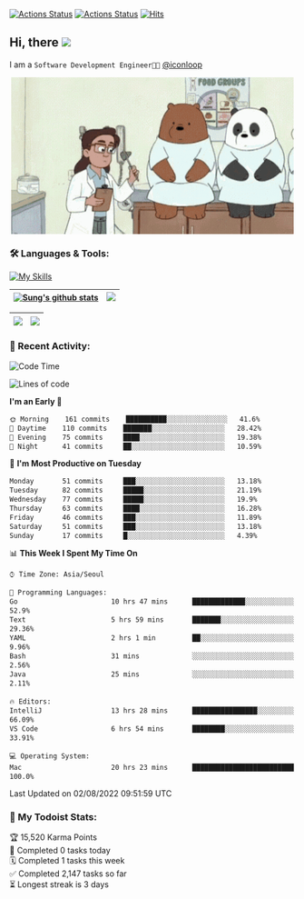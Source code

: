 
[![Actions Status](https://github.com/ddok2/ddok2/workflows/Todoist%20Readme/badge.svg)](https://github.com/ddok2/ddok2/actions)
[![Actions Status](https://github.com/ddok2/ddok2/workflows/wakatime-stats/badge.svg)](https://github.com/ddok2/ddok2/actions)
[![Hits](https://hits.seeyoufarm.com/api/count/incr/badge.svg?url=https%3A%2F%2Fgithub.com%2Fddok2&count_bg=%23FF9595&title_bg=%23555555&icon=github.svg&icon_color=%23FFFFFF&title=hits&edge_flat=false)](https://hits.seeyoufarm.com)

<!-- ![visitors](https://visitor-badge.laobi.icu/badge?page_id=ddok2.ddok2) -->
## Hi, there <img src="https://raw.githubusercontent.com/MartinHeinz/MartinHeinz/master/wave.gif" width="3%">

I am a `Software Development Engineer🧑‍💻` [@iconloop](https://github.com/iconloop)


<p align="center">
    <img align="center" alt="GIF" src="img/debugging.gif" />
</p>


### 🛠 Languages & Tools:

[![My Skills](https://skillicons.dev/icons?i=go,js,ts,py,express,react,svelte,jquery,pug,mongodb,mysql,redis,aws,docker,kubernetes)](https://skillicons.dev)


| <a href="https://github.com/ddok2"><img align="center" src="https://github-readme-stats.vercel.app/api?username=ddok2&show_icons=true&include_all_commits=true&count_private=true&theme=buefy&hide_border=true" alt="Sung's github stats" /></a> | <a href="https://github.com/ddok2"><img src="http://github-readme-streak-stats.herokuapp.com?user=ddok2&hide_border=true" /></a> |
| ------------- |------------- |


| <a href="https://github.com/ddok2"><img align="center" src="https://github-readme-stats.vercel.app/api/top-langs/?username=ddok2&theme=buefy&hide=html,css&hide_border=true width=50%" /></a> | <a href="https://github.com/ddok2"><img align="center" src="https://activity-graph.herokuapp.com/graph?username=ddok2&theme=github&hide_border=true" height="250" /></a> |
| ------------- |--------------------------------------------------------------------------------------------------------------------------------------------------------------------------|


<!-- <details open>
    <summary>📈 My GitHub Stats</summary>
    <p align="center">
        <a href="https://github.com/ddok2">
            <img align="center" src="https://github-readme-stats.vercel.app/api?username=ddok2&show_icons=true&include_all_commits=true&count_private=true&theme=buefy&hide_border=true" alt="Sung's github stats" />
        </a>
    </p>
</details>
<details>
    <summary>💬 Top Languages</summary>
    <p align="center"> 
        <a href="https://github.com/ddok2">
            <img align="center" src="https://github-readme-stats.vercel.app/api/top-langs/?username=ddok2&layout=compact&theme=buefy&hide=html,css&hide_border=true" />
        </a>
    </p>
</details> -->


### 🌈 Recent Activity:
<!--START_SECTION:waka-->
![Code Time](http://img.shields.io/badge/Code%20Time-0%20secs-blue)

![Lines of code](https://img.shields.io/badge/From%20Hello%20World%20I%27ve%20Written-274%20Thousand%20lines%20of%20code-blue)

**I'm an Early 🐤** 

```text
🌞 Morning    161 commits    ██████████░░░░░░░░░░░░░░░   41.6% 
🌆 Daytime    110 commits    ███████░░░░░░░░░░░░░░░░░░   28.42% 
🌃 Evening    75 commits     ████░░░░░░░░░░░░░░░░░░░░░   19.38% 
🌙 Night      41 commits     ██░░░░░░░░░░░░░░░░░░░░░░░   10.59%

```
📅 **I'm Most Productive on Tuesday** 

```text
Monday       51 commits     ███░░░░░░░░░░░░░░░░░░░░░░   13.18% 
Tuesday      82 commits     █████░░░░░░░░░░░░░░░░░░░░   21.19% 
Wednesday    77 commits     █████░░░░░░░░░░░░░░░░░░░░   19.9% 
Thursday     63 commits     ████░░░░░░░░░░░░░░░░░░░░░   16.28% 
Friday       46 commits     ███░░░░░░░░░░░░░░░░░░░░░░   11.89% 
Saturday     51 commits     ███░░░░░░░░░░░░░░░░░░░░░░   13.18% 
Sunday       17 commits     █░░░░░░░░░░░░░░░░░░░░░░░░   4.39%

```


📊 **This Week I Spent My Time On** 

```text
⌚︎ Time Zone: Asia/Seoul

💬 Programming Languages: 
Go                       10 hrs 47 mins      █████████████░░░░░░░░░░░░   52.9% 
Text                     5 hrs 59 mins       ███████░░░░░░░░░░░░░░░░░░   29.36% 
YAML                     2 hrs 1 min         ██░░░░░░░░░░░░░░░░░░░░░░░   9.96% 
Bash                     31 mins             ░░░░░░░░░░░░░░░░░░░░░░░░░   2.56% 
Java                     25 mins             ░░░░░░░░░░░░░░░░░░░░░░░░░   2.11%

🔥 Editors: 
IntelliJ                 13 hrs 28 mins      ████████████████░░░░░░░░░   66.09% 
VS Code                  6 hrs 54 mins       ████████░░░░░░░░░░░░░░░░░   33.91%

💻 Operating System: 
Mac                      20 hrs 23 mins      █████████████████████████   100.0%

```


 Last Updated on 02/08/2022 09:51:59 UTC
<!--END_SECTION:waka-->

### 🚧 My Todoist Stats:
<!-- TODO-IST:START -->
🏆  15,520 Karma Points           
🌸  Completed 0 tasks today           
🗓  Completed 1 tasks this week           
✅  Completed 2,147 tasks so far           
⏳  Longest streak is 3 days
<!-- TODO-IST:END -->

